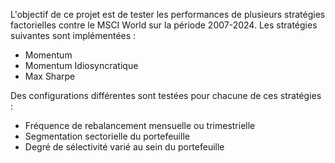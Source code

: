 L'objectif de ce projet est de tester les performances de plusieurs stratégies factorielles contre le MSCI World sur la période 2007-2024. Les stratégies suivantes sont implémentées :
- Momentum
- Momentum Idiosyncratique
- Max Sharpe

Des configurations différentes sont testées pour chacune de ces stratégies : 
- Fréquence de rebalancement mensuelle ou trimestrielle
- Segmentation sectorielle du portefeuille
- Degré de sélectivité varié au sein du portefeuille
